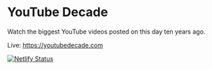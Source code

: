 # YouTube Decade

Watch the biggest YouTube videos posted on this day ten years ago.

Live: https://youtubedecade.com

[![Netlify Status](https://api.netlify.com/api/v1/badges/63689f8a-d710-48d3-8e2c-371906084057/deploy-status)](https://app.netlify.com/sites/youtubedecade/deploys)
